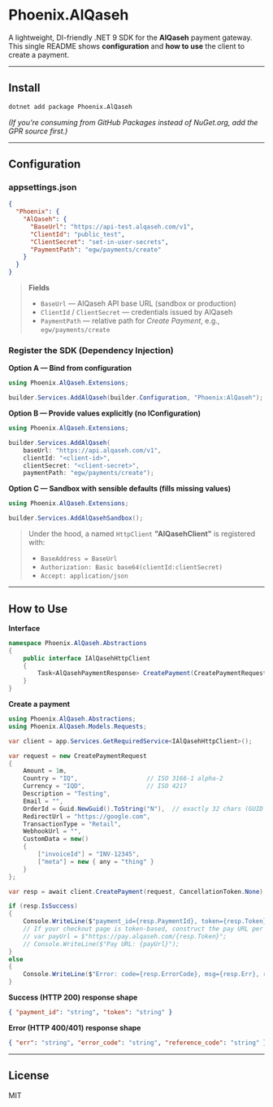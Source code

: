 ﻿# Phoenix.AlQaseh

A lightweight, DI-friendly .NET 9 SDK for the **AlQaseh** payment gateway.  
This single README shows **configuration** and **how to use** the client to create a payment.

---

## Install

```bash
dotnet add package Phoenix.AlQaseh
```

*(If you’re consuming from GitHub Packages instead of NuGet.org, add the GPR source first.)*

---

## Configuration

### appsettings.json

```json
{
  "Phoenix": {
    "AlQaseh": {
      "BaseUrl": "https://api-test.alqaseh.com/v1",
      "ClientId": "public_test",
      "ClientSecret": "set-in-user-secrets",
      "PaymentPath": "egw/payments/create"
    }
  }
}
```

> **Fields**
> - `BaseUrl` — AlQaseh API base URL (sandbox or production)
> - `ClientId` / `ClientSecret` — credentials issued by AlQaseh
> - `PaymentPath` — relative path for *Create Payment*, e.g., `egw/payments/create`

### Register the SDK (Dependency Injection)

**Option A — Bind from configuration**
```csharp
using Phoenix.AlQaseh.Extensions;

builder.Services.AddAlQaseh(builder.Configuration, "Phoenix:AlQaseh");
```

**Option B — Provide values explicitly (no IConfiguration)**
```csharp
using Phoenix.AlQaseh.Extensions;

builder.Services.AddAlQaseh(
    baseUrl: "https://api.alqaseh.com/v1",
    clientId: "<client-id>",
    clientSecret: "<client-secret>",
    paymentPath: "egw/payments/create");
```

**Option C — Sandbox with sensible defaults (fills missing values)**
```csharp
using Phoenix.AlQaseh.Extensions;

builder.Services.AddAlQasehSandbox();
```

> Under the hood, a named `HttpClient` **"AlQasehClient"** is registered with:
> - `BaseAddress = BaseUrl`
> - `Authorization: Basic base64(clientId:clientSecret)`
> - `Accept: application/json`

---

## How to Use

**Interface**
```csharp
namespace Phoenix.AlQaseh.Abstractions
{
    public interface IAlQasehHttpClient
    {
        Task<AlQasehPaymentResponse> CreatePayment(CreatePaymentRequest request, CancellationToken cancellationToken);
    }
}
```

**Create a payment**
```csharp
using Phoenix.AlQaseh.Abstractions;
using Phoenix.AlQaseh.Models.Requests;

var client = app.Services.GetRequiredService<IAlQasehHttpClient>();

var request = new CreatePaymentRequest
{
    Amount = 1m,
    Country = "IQ",                   // ISO 3166-1 alpha-2
    Currency = "IQD",                 // ISO 4217
    Description = "Testing",
    Email = "",
    OrderId = Guid.NewGuid().ToString("N"),  // exactly 32 chars (GUID without dashes)
    RedirectUrl = "https://google.com",
    TransactionType = "Retail",
    WebhookUrl = "",
    CustomData = new()
    {
        ["invoiceId"] = "INV-12345",
        ["meta"] = new { any = "thing" }
    }
};

var resp = await client.CreatePayment(request, CancellationToken.None);

if (resp.IsSuccess)
{
    Console.WriteLine($"payment_id={resp.PaymentId}, token={resp.Token}");
    // If your checkout page is token-based, construct the pay URL per AlQaseh docs, e.g.:
    // var payUrl = $"https://pay.alqaseh.com/{resp.Token}";
    // Console.WriteLine($"Pay URL: {payUrl}");
}
else
{
    Console.WriteLine($"Error: code={resp.ErrorCode}, msg={resp.Err}, ref={resp.ReferenceCode}");
}
```

**Success (HTTP 200) response shape**
```json
{ "payment_id": "string", "token": "string" }
```

**Error (HTTP 400/401) response shape**
```json
{ "err": "string", "error_code": "string", "reference_code": "string" }
```

---

## License

MIT
